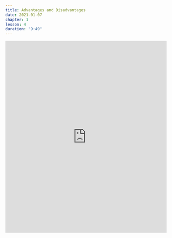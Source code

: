 ```yaml
---
title: Advantages and Disadvantages
date: 2021-01-07
chapter: 1
lesson: 4
duration: "9:49"
---
```


<iframe width="100%" height="600" src="https://www.youtube.com/embed/jceHWFHe18s" title="YouTube video player" frameborder="0" allow="accelerometer; autoplay; clipboard-write; encrypted-media; gyroscope; picture-in-picture" allowfullscreen></iframe>